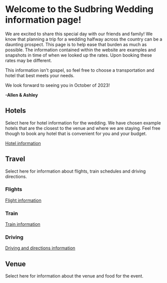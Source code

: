 # Welcome to the Sudbring Wedding information page!

We are excited to share this special day with our friends and family! We know that planning a trip for a wedding halfway across the country can be a daunting prospect. This page is to help ease that burden as much as possible. The information contained within the website are examples and snapshots in time of when we looked up the rates. Upon booking these rates may be different.

This information isn't gospel, so feel free to choose a transportation and hotel that best meets your needs.

We look forward to seeing you in October of 2023!

**-Allen & Ashley**

## Hotels

Select here for hotel information for the wedding. We have chosen example hotels that are the closest to the venue and where we are staying. Feel free though to book any hotel that is convenient for you and your budget.

[Hotel information](hotels.md)

## Travel

Select here for information about flights, train schedules and driving directions. 

### Flights

[Flight information](flights.md)

### Train

[Train information](train.md)

### Driving

[Driving and directions information](driving.md)
## Venue

Select here for information about the venue and food for the event.
